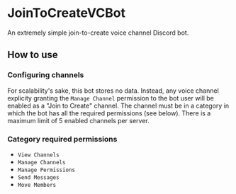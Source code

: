 # JoinToCreateVCBot
An extremely simple join-to-create voice channel Discord bot.

## How to use

### Configuring channels
For scalability's sake, this bot stores no data. Instead, any voice channel explicity granting the `Manage Channel` permission to the bot user will be enabled as a "Join to Create" channel. The channel must be in a category in which the bot has all the required permissions (see below). There is a maximum limit of 5 enabled channels per server.

### Category required permissions
- `View Channels`
- `Manage Channels`
- `Manage Permissions`
- `Send Messages`
- `Move Members`

